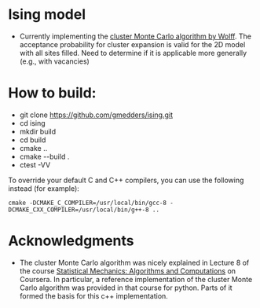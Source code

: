 Ising model
===========

 - Currently implementing the [cluster Monte Carlo algorithm by Wolff](http://journals.aps.org/prl/abstract/10.1103/PhysRevLett.62.361). The acceptance
   probability for cluster expansion is valid for the 2D model with all sites
   filled. Need to determine if it is applicable more generally
   (e.g., with vacancies)

How to build:
=============

 - git clone https://github.com/gmedders/ising.git
 - cd ising
 - mkdir build
 - cd build
 - cmake ..
 - cmake --build .
 - ctest -VV

To override your default C and C++ compilers, you can use the following instead (for example):
```
cmake -DCMAKE_C_COMPILER=/usr/local/bin/gcc-8 -DCMAKE_CXX_COMPILER=/usr/local/bin/g++-8 ..
```

Acknowledgments
===============
 - The cluster Monte Carlo algorithm was nicely explained in Lecture 8 of the course [Statistical Mechanics: Algorithms and Computations](https://www.coursera.org/course/smac) on Coursera. In particular, a reference implementation of the cluster Monte Carlo algorithm was provided in that course for python. Parts of it formed the basis for this c++ implementation.
